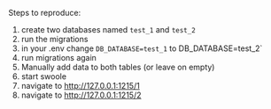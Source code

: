 Steps to reproduce:

1. create two databases named `test_1` and `test_2`
2. run the migrations
3. in your .env change `DB_DATABASE=test_1` to DB_DATABASE=test_2`
4. run migrations again
5. Manually add data to both tables (or leave on empty)
6. start swoole
7. navigate to http://127.0.0.1:1215/1
8. navigate to http://127.0.0.1:1215/2
